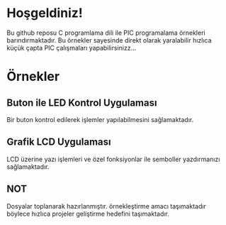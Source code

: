 # Hoşgeldiniz!

Bu github reposu C programlama dili ile PIC programalama örnekleri barındırmaktadır.
Bu örnekler sayesinde direkt olarak yaralabilir hızlıca küçük çapta PIC çalışmaları yapabilirsinizz...


# 

# Örnekler

## Buton ile LED Kontrol Uygulaması

Bir buton kontrol edilerek işlemler yapılabilmesini sağlamaktadır.

## Grafik LCD Uygulaması

LCD üzerine yazı işlemleri ve özel fonksiyonlar ile semboller yazdırmanızı sağlamaktadır.


## NOT

Dosyalar toplanarak hazırlanmıştır. örnekleştirme amacı taşımaktadır böylece hızlıca projeler geliştirme hedefini taşımaktadır.